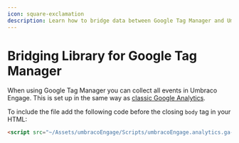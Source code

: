 ```yaml
---
icon: square-exclamation
description: Learn how to bridge data between Google Tag Manager and Umbraco Engage.
---
```


# Bridging Library for Google Tag Manager

When using Google Tag Manager you can collect all events in Umbraco Engage. This is set up in the same way as [classic Google Analytics](bridging-library-for-google-analytics.md).

To include the file add the following code before the closing `body` tag in your HTML:

```html
<script src="~/Assets/umbracoEngage/Scripts/umbracoEngage.analytics.ga-bridge.js"></script>
```
